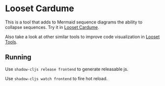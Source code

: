 # Looset Cardume

This is a tool that adds to Mermaid sequence diagrams the ability to collapse sequences. Try it in [Looset Cardume](https://jponline.github.io/looset-cardume/).

Also take a look at other similar tools to improve code visualization in [Looset Tools](https://jponline.github.io/looset-landing/).

## Running
Use `shadow-cljs release frontend` to generate releasable js.

Use `shadow-cljs watch frontend` to fire hot reload.
